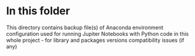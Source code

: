 # In this folder

This directory contains backup file(s) of Anaconda environment configuration used for running Jupiter Notebooks with Python code in this whole project - for library and packages versions compatibility issues (if any)
